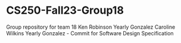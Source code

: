# CS250-Fall23-Group18
Group repository for team 18
Ken Robinson
Yearly Gonzalez
Caroline Wilkins
Yearly Gonzalez - Commit for Software Design Specification
